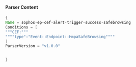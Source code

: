 #### Parser Content
```Java
{
Name = sophos-ep-cef-alert-trigger-success-safebrowsing
Conditions = [
"""CEF:"""
""""type":"Event::Endpoint::HmpaSafeBrowsing""""
]
ParserVersion = "v1.0.0"


}
```